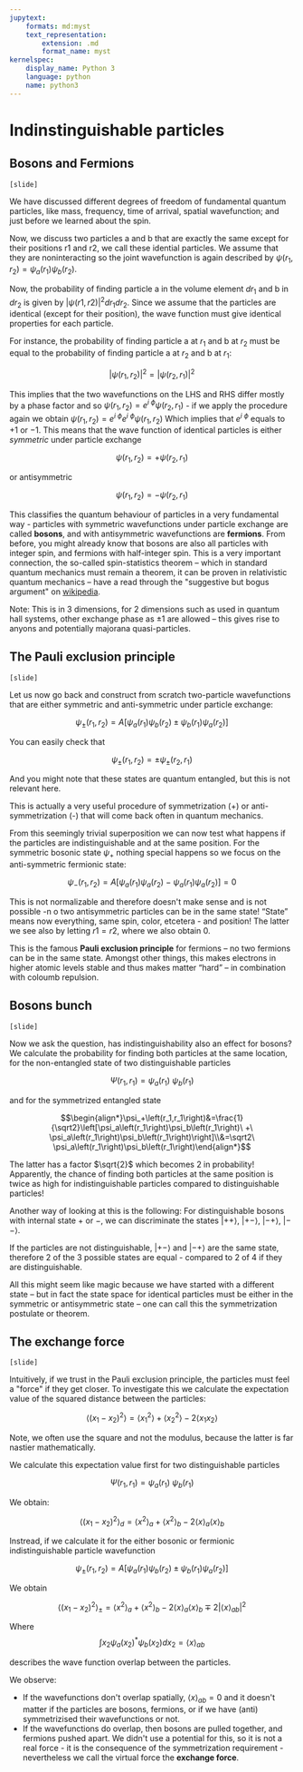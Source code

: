 ```yaml
---
jupytext:
    formats: md:myst
    text_representation:
        extension: .md
        format_name: myst
kernelspec:
    display_name: Python 3
    language: python
    name: python3
---
```


# Indinstinguishable particles

## Bosons and Fermions

`[slide]`

<!-- [G5.1.1 is partially conceptually wrong and not very rigorous, use P10.1] -->

We have discussed different degrees of freedom of fundamental quantum particles, like mass, frequency, time of arrival, spatial wavefunction; and just before we learned about the spin. 

Now, we discuss two particles a and b that are exactly the same except for their positions r1 and r2, we call these idential particles. We assume that they are noninteracting so the joint wavefunction is again described by $\psi\left(r_1,r_2\right)=\psi_a\left(r_1\right)\psi_b\left(r_2\right)$.

Now, the probability of finding particle a in the volume element $dr_1$ and b in $dr_2$ is given by $|\psi(r1,r2)|^2 dr_1 dr_2$. Since we assume that the particles are identical (except for their position), the wave function must give identical properties for each particle. 

For instance, the probability of finding particle a at $r_1$ and b at $r_2$ must be equal to the probability of finding particle a at $r_2$ and b at $r_1$:

$$\left|\psi\left(r_1,r_2\right)\right|^2=\left|\psi\left(r_2,r_1\right)\right|^2$$

This implies that the two wavefunctions on the LHS and RHS differ mostly by a phase factor and so $\psi\left(r_1,r_2\right)=e^{i\ \phi}\psi\left(r_2,r_1\right)$  - if we apply the procedure again we obtain $\psi\left(r_1,r_2\right)=e^{i\ \phi}e^{i\ \phi}\psi\left(r_1,r_2\right)$
Which implies that $e^{i\ \phi}$ equals to $+1$ or $-1$.
This means that the wave function of identical particles is either *symmetric* under particle exchange 

$$\psi\left(r_1,r_2\right)=+\psi\left(r_2,r_1\right)$$

or antisymmetric 

$$\psi\left(r_1,r_2\right)=-\psi\left(r_2,r_1\right)$$

This classifies the quantum behaviour of particles in a very fundamental way - particles with symmetric wavefunctions under particle exchange are called **bosons**, and with antisymmetric wavefunctions are **fermions**. From before, you might already know that bosons are also all particles with integer spin, and fermions with half-integer spin. This is a very important connection, the so-called spin-statistics theorem – which in standard quantum mechanics must remain a theorem, it can be proven in relativistic quantum mechanics – have a read through the "suggestive but bogus argument" on [wikipedia](https://en.wikipedia.org/wiki/Spin%E2%80%93statistics_theorem#Suggestive_bogus_argument).

Note: This is in 3 dimensions, for 2 dimensions such as used in quantum hall systems, other exchange phase as $\pm1$ are allowed – this gives rise to anyons and potentially majorana quasi-particles.

## The Pauli exclusion principle 

`[slide]`

<!-- [part from G5.1.1, part from P10.2 but all very unclear, also wikipedia not much better. This is crap!] -->

Let us now go back and construct from scratch two-particle wavefunctions that are either symmetric and anti-symmetric under particle exchange:

$$\psi_\pm\left(r_1,r_2\right)=A\left[\psi_a\left(r_1\right)\psi_b\left(r_2\right)\pm\psi_b\left(r_1\right)\psi_a\left(r_2\right)\right]$$

You can easily check that 

$$\psi_\pm\left(r_1,r_2\right)=\pm\psi_\pm\left(r_2,r_1\right)$$

And you might note that these states are quantum entangled, but this is not relevant here.

This is actually a very useful procedure of symmetrization (+) or anti-symmetrization (-) that will come back often in quantum mechanics. 

From this seemingly trivial superposition we can now test what happens if the particles are indistinguishable and at the same position. For the symmetric bosonic state $\psi_+$ nothing special happens so we focus on the anti-symmetric fermionic state:

$$\psi_-\left(r_1,r_2\right)=A\left[\psi_a\left(r_1\right)\psi_a\left(r_2\right)\ -\ \psi_a\left(r_1\right)\psi_a\left(r_2\right)\right]=0$$

This is not normalizable and therefore doesn't make sense and is not possible -n o two antisymmetric particles can be in the same state! “State” means now everything, same spin, color, etcetera - and position! The latter we see also by letting $r1=r2$, where we also obtain 0.

This is the famous **Pauli exclusion principle** for fermions – no two fermions can be in the same state. Amongst other things, this makes electrons in higher atomic levels stable and thus makes matter “hard” – in combination with coloumb repulsion. 

<!-- TODO [exercises: G5.4,5] [TODO from MB from jos thijssen dictaat] WL: too hard -->

## Bosons bunch

`[slide]`

Now we ask the question, has indistinguishability also an effect for bosons? We calculate the probability for finding both particles at the same location, for the non-entangled state of two distinguishable particles

$$\Psi\left(r_{1},r_1\right)=\psi_a\left(r_1)\ \psi_b(r_1\right)$$

and for the symmetrized entangled state

$$\begin{align*}\psi_+\left(r_1,r_1\right)&=\frac{1}{\sqrt2}\left[\psi_a\left(r_1\right)\psi_b\left(r_1\right)\ +\ \psi_a\left(r_1\right)\psi_b\left(r_1\right)\right]\\&=\sqrt2\ \psi_a\left(r_1\right)\psi_b\left(r_1\right)\end{align*}$$

The latter has a factor $\sqrt{2}$ which becomes 2 in probability! Apparently, the chance of finding both particles at the same position is twice as high for indistinguishable particles compared to distinguishable particles! 

Another way of looking at this is the following: For distinguishable bosons with internal state $+$ or $-$, we can discriminate the states $\left|++\right\rangle$, $\left|+-\right\rangle$, $\left|-+\right\rangle$, $\left|--\right\rangle$. 

If the particles are not distinguishable, $\left|+-\right\rangle$ and $\left|-+\right\rangle$ are the same state, therefore 2 of the 3 possible states are equal - compared to 2 of 4 if they are distinguishable. 

All this might seem like magic because we have started with a different state – but in fact the state space for identical particles must be either in the symmetric or antisymmetric state – one can call this the symmetrization postulate or theorem.

<!-- TODO [exercise: QuantumNotes.pdf 7.2.2]
[TODO check Jos Thijssen - LECTURE NOTES STATISTICAL PHYSICS TN2624.pdf] -->

## The exchange force
<!-- G5.1.2 -->
`[slide]`

Intuitively, if we trust in the Pauli exclusion principle, the particles must feel a "force" if they get closer. To investigate this we calculate the expectation value of the squared distance between the particles:

$$\left\langle\left(x_1-x_2\right)^2\right\rangle=\left\langle x_1^2\right\rangle+\left\langle x_2^2\right\rangle-2\left\langle x_1 x_2\right\rangle$$

Note, we often use the square and not the modulus, because the latter is far nastier mathematically.

We calculate this expectation value first for two distinguishable particles

$$\Psi\left(r_{1},r_1\right)=\psi_a\left(r_1)\ \psi_b(r_1\right)$$

We obtain:

$$\left\langle\left(x_1-x_2\right)^2\right\rangle_d=\left\langle x^2\right\rangle_a+\left\langle x^2\right\rangle_b-2\langle x\rangle_a\langle x\rangle_b$$

Instread, if we calculate it for the either bosonic or fermionic indistinguishable particle wavefunction

$$\psi_\pm\left(r_1,r_2\right)=A\left[\psi_a\left(r_1\right)\psi_b\left(r_2\right)\pm\psi_b\left(r_1\right)\psi_a\left(r_2\right)\right]$$

We obtain

$$\left\langle\left(x_1-x_2\right)^2\right\rangle_{ \pm}=\left\langle x^2\right\rangle_a+\left\langle x^2\right\rangle_b-2\langle x\rangle_a\langle x\rangle_b \mp 2\left|\langle x\rangle_{a b}\right|^2$$

Where
$$\int x_2 \psi_a\left(x_2\right)^* \psi_b\left(x_2\right) dx_2 = \langle x\rangle_{a b}$$

describes the wave function overlap between the particles.

We observe:
* If the wavefunctions don't overlap spatially, $\langle x\rangle_{a b}=0$ and it doesn't matter if the particles are bosons, fermions, or if we have (anti) symmetrizised their wavefunctions or not.
* If the wavefunctions do overlap, then bosons are pulled together, and fermions pushed apart. We didn't use a potential for this, so it is not a real force - it is the consequence of the symmetrization requirement - nevertheless we call the virtual force the **exchange force**.
